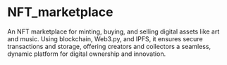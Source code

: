 # NFT_marketplace
An NFT marketplace for minting, buying, and selling digital assets like art and music. Using blockchain, Web3.py, and IPFS, it ensures secure transactions and storage, offering creators and collectors a seamless, dynamic platform for digital ownership and innovation.
